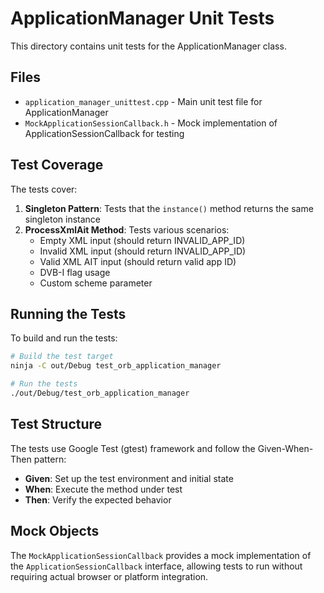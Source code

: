 # ApplicationManager Unit Tests

This directory contains unit tests for the ApplicationManager class.

## Files

- `application_manager_unittest.cpp` - Main unit test file for ApplicationManager
- `MockApplicationSessionCallback.h` - Mock implementation of ApplicationSessionCallback for testing

## Test Coverage

The tests cover:

1. **Singleton Pattern**: Tests that the `instance()` method returns the same singleton instance
2. **ProcessXmlAit Method**: Tests various scenarios:
   - Empty XML input (should return INVALID_APP_ID)
   - Invalid XML input (should return INVALID_APP_ID)
   - Valid XML AIT input (should return valid app ID)
   - DVB-I flag usage
   - Custom scheme parameter

## Running the Tests

To build and run the tests:

```bash
# Build the test target
ninja -C out/Debug test_orb_application_manager

# Run the tests
./out/Debug/test_orb_application_manager
```

## Test Structure

The tests use Google Test (gtest) framework and follow the Given-When-Then pattern:

- **Given**: Set up the test environment and initial state
- **When**: Execute the method under test
- **Then**: Verify the expected behavior

## Mock Objects

The `MockApplicationSessionCallback` provides a mock implementation of the `ApplicationSessionCallback` interface, allowing tests to run without requiring actual browser or platform integration.
